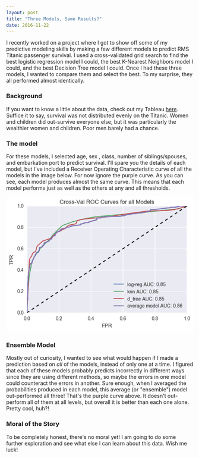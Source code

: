```yaml
---
layout: post
title: "Three Models, Same Results?"
date: 2016-11-22
---
```

I recently worked on a project where I got to show off some of my predictive modeling skills by making a few different models to predict RMS Titanic passenger survival. I used a cross-validated grid search to find the best logistic regression model I could, the best K-Nearest Neighbors model I could, and the best Decision Tree model I could. Once I had these three models, I wanted to compare them and select the best. To my surprise, they all performed almost identically.
### Background
If you want to know a little about the data, check out my Tableau [here](https://public.tableau.com/views/TitanicVisualizations_0/Story1?:embed=y&:display_count=yes). Suffice it to say, survival was not distributed evenly on the Titanic. Women and children did out-survive everyone else, but it was particularly the wealthier women and children. Poor men barely had a chance.
### The model
For these models, I selected age, sex , class, number of siblings/spouses, and embarkation port to predict survival. I'll spare you the details of each model, but I've included a Receiver Operating Characteristic curve of all the models in the image below. For now ignore the purple curve. As you can see, each model produces almost the same curve. This means that each model performs just as well as the others at any and all thresholds.

![image](assets/four_roc_curves.png)

### Ensemble Model
Mostly out of curiosity, I wanted to see what would happen if I made a prediction based on *all* of the models, instead of only one at a time. I figured that each of these models probably predicts incorrectly in different ways since they are using different methods, so maybe the errors in one model could counteract the errors in another. Sure enough, when I averaged the probabilities produced in each model, this average (or "ensemble") model out-performed all three! That's the purple curve above. It doesn't out-perform all of them at all levels, but overall it is better than each one alone. Pretty cool, huh?!

### Moral of the Story
To be completely honest, there's no moral yet! I am going to do some further exploration and see what else I can learn about this data. Wish me luck!
